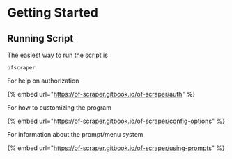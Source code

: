 # Getting Started

## Running Script

The easiest way to run the script is

```
ofscraper
```

For help on authorization&#x20;

{% embed url="https://of-scraper.gitbook.io/of-scraper/auth" %}

For how to customizing the program

{% embed url="https://of-scraper.gitbook.io/of-scraper/config-options" %}

For information about the prompt/menu system

{% embed url="https://of-scraper.gitbook.io/of-scraper/using-prompts" %}






